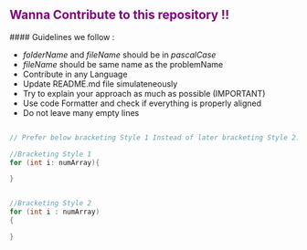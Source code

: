 <h2 style="color: purple">Wanna Contribute to this repository !! </h2>
#### Guidelines we follow :

- *folderName* and *fileName* should be in *pascalCase*
- *fileName* should be same name as the problemName
- Contribute in any Language
- Update README.md file simulateneously
- Try to explain your approach as much as possible (IMPORTANT)
- Use code Formatter and check if everything is properly aligned
- Do not leave many empty lines

```Java

// Prefer below bracketing Style 1 Instead of later bracketing Style 2: 

//Bracketing Style 1
for (int i: numArray){

}


//Bracketing Style 2
for (int i : numArray)
{

}
```
